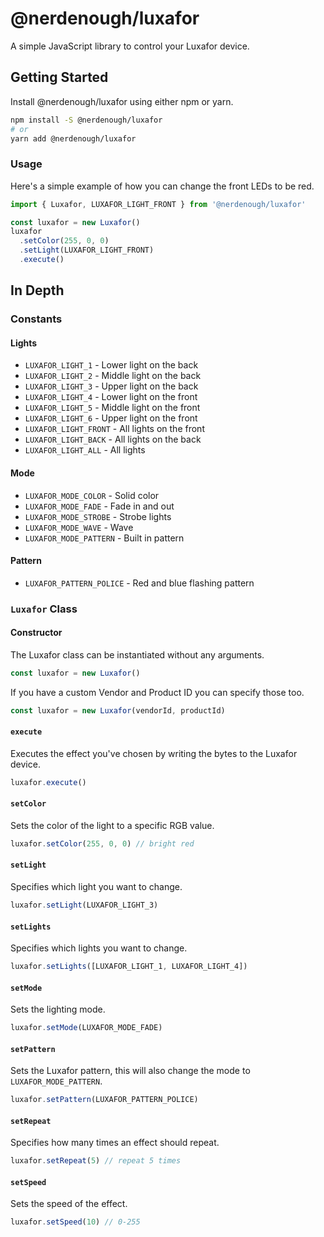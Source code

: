 # @nerdenough/luxafor

A simple JavaScript library to control your Luxafor device.

## Getting Started

Install @nerdenough/luxafor using either npm or yarn.

```sh
npm install -S @nerdenough/luxafor
# or
yarn add @nerdenough/luxafor
```

### Usage

Here's a simple example of how you can change the front LEDs to be red.

```js
import { Luxafor, LUXAFOR_LIGHT_FRONT } from '@nerdenough/luxafor'

const luxafor = new Luxafor()
luxafor
  .setColor(255, 0, 0)
  .setLight(LUXAFOR_LIGHT_FRONT)
  .execute()
```

## In Depth

### Constants

#### Lights

- `LUXAFOR_LIGHT_1` - Lower light on the back
- `LUXAFOR_LIGHT_2` - Middle light on the back
- `LUXAFOR_LIGHT_3` - Upper light on the back
- `LUXAFOR_LIGHT_4` - Lower light on the front
- `LUXAFOR_LIGHT_5` - Middle light on the front
- `LUXAFOR_LIGHT_6` - Upper light on the front
- `LUXAFOR_LIGHT_FRONT` - All lights on the front
- `LUXAFOR_LIGHT_BACK` - All lights on the back
- `LUXAFOR_LIGHT_ALL` - All lights

#### Mode

- `LUXAFOR_MODE_COLOR` - Solid color
- `LUXAFOR_MODE_FADE` - Fade in and out
- `LUXAFOR_MODE_STROBE` - Strobe lights
- `LUXAFOR_MODE_WAVE` - Wave
- `LUXAFOR_MODE_PATTERN` - Built in pattern

#### Pattern

- `LUXAFOR_PATTERN_POLICE` - Red and blue flashing pattern

### `Luxafor` Class

#### Constructor

The Luxafor class can be instantiated without any arguments.

```js
const luxafor = new Luxafor()
```

If you have a custom Vendor and Product ID you can specify those too.

```js
const luxafor = new Luxafor(vendorId, productId)
```

#### `execute`

Executes the effect you've chosen by writing the bytes to the Luxafor device.

```js
luxafor.execute()
```

#### `setColor`

Sets the color of the light to a specific RGB value.

```js
luxafor.setColor(255, 0, 0) // bright red
```

#### `setLight`

Specifies which light you want to change.

```js
luxafor.setLight(LUXAFOR_LIGHT_3)
```

#### `setLights`

Specifies which lights you want to change.

```js
luxafor.setLights([LUXAFOR_LIGHT_1, LUXAFOR_LIGHT_4])
```

#### `setMode`

Sets the lighting mode.

```js
luxafor.setMode(LUXAFOR_MODE_FADE)
```

#### `setPattern`

Sets the Luxafor pattern, this will also change the mode to `LUXAFOR_MODE_PATTERN`.

```js
luxafor.setPattern(LUXAFOR_PATTERN_POLICE)
```

#### `setRepeat`

Specifies how many times an effect should repeat.

```js
luxafor.setRepeat(5) // repeat 5 times
```

#### `setSpeed`

Sets the speed of the effect.

```js
luxafor.setSpeed(10) // 0-255
```
